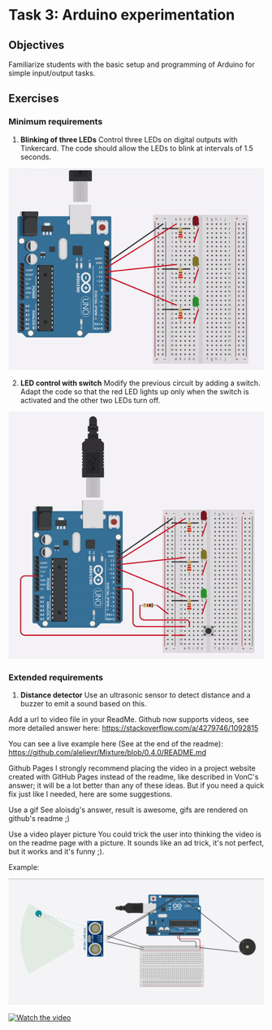 # Task 3: Arduino experimentation

## Objectives
Familiarize students with the basic setup and programming of Arduino for simple input/output tasks.

## Exercises

### Minimum requirements

1. **Blinking of three LEDs**
   Control three LEDs on digital outputs with Tinkercard. The code should allow the LEDs to blink at intervals of 1.5 seconds.

![](/img/Tasks/Task-3/Ex-411.gif)

2. **LED control with switch**
   Modify the previous circuit by adding a switch. Adapt the code so that the red LED lights up only when the switch is activated and the other two LEDs turn off.

![](/img/Tasks/Task-3/Ex-412.gif)

### Extended requirements

1. **Distance detector**
   Use an ultrasonic sensor to detect distance and a buzzer to emit a sound based on this.

Add a url to video file in your ReadMe.
Github now supports videos, see more detailed answer here: https://stackoverflow.com/a/4279746/1092815

You can see a live example here (See at the end of the readme):
https://github.com/alelievr/Mixture/blob/0.4.0/README.md

Github Pages
I strongly recommend placing the video in a project website created with GitHub Pages instead of the readme, like described in VonC's answer; it will be a lot better than any of these ideas. But if you need a quick fix just like I needed, here are some suggestions.

Use a gif
See aloisdg's answer, result is awesome, gifs are rendered on github's readme ;)

Use a video player picture
You could trick the user into thinking the video is on the readme page with a picture. It sounds like an ad trick, it's not perfect, but it works and it's funny ;).

Example:

[![Watch the video](/img/Tasks/Task-3/Ex-422PNG.png)](https://youtu.be/e1Eq__og6UE)

[![Watch the video](/img/Tasks/Task-3/Ex-422JPG.jpeg)](https://youtu.be/j3kPL187kZc)

